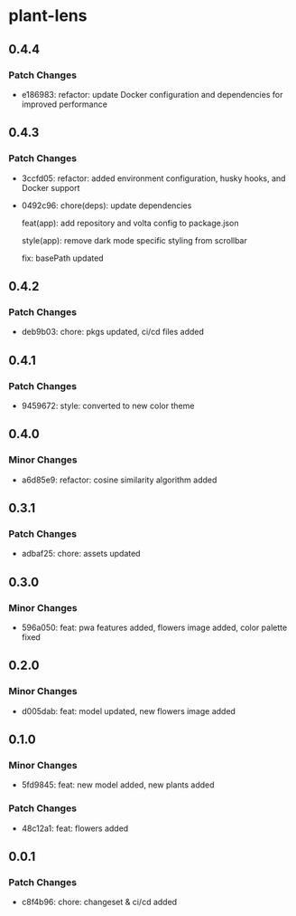 # plant-lens

## 0.4.4

### Patch Changes

- e186983: refactor: update Docker configuration and dependencies for improved performance

## 0.4.3

### Patch Changes

- 3ccfd05: refactor: added environment configuration, husky hooks, and Docker support
- 0492c96: chore(deps): update dependencies

  feat(app): add repository and volta config to package.json

  style(app): remove dark mode specific styling from scrollbar

  fix: basePath updated

## 0.4.2

### Patch Changes

- deb9b03: chore: pkgs updated, ci/cd files added

## 0.4.1

### Patch Changes

- 9459672: style: converted to new color theme

## 0.4.0

### Minor Changes

- a6d85e9: refactor: cosine similarity algorithm added

## 0.3.1

### Patch Changes

- adbaf25: chore: assets updated

## 0.3.0

### Minor Changes

- 596a050: feat: pwa features added, flowers image added, color palette fixed

## 0.2.0

### Minor Changes

- d005dab: feat: model updated, new flowers image added

## 0.1.0

### Minor Changes

- 5fd9845: feat: new model added, new plants added

### Patch Changes

- 48c12a1: feat: flowers added

## 0.0.1

### Patch Changes

- c8f4b96: chore: changeset & ci/cd added
